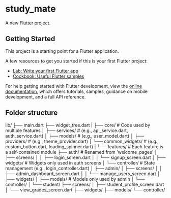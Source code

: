 # study_mate

A new Flutter project.

## Getting Started

This project is a starting point for a Flutter application.

A few resources to get you started if this is your first Flutter project:

-   [Lab: Write your first Flutter app](https://docs.flutter.dev/get-started/codelab)
-   [Cookbook: Useful Flutter samples](https://docs.flutter.dev/cookbook)

For help getting started with Flutter development, view the
[online documentation](https://docs.flutter.dev/), which offers tutorials,
samples, guidance on mobile development, and a full API reference.

## Folder structure

lib/
├── main.dart
├── widget_tree.dart
|
├── core/ # Code used by multiple features
│ ├── services/ # (e.g., api_service.dart, auth_service.dart)
│ ├── models/ # (e.g., user_model.dart)
│ ├── providers/ # (e.g., theme_provider.dart)
│ └── common_widgets/ # (e.g., custom_button.dart, loading_spinner.dart)
|
└── features/ # Each feature is a self-contained module
├── auth/ # Renamed from 'welcome_pages'
│ ├── screens/
│ │ ├── login_screen.dart
│ │ └── signup_screen.dart
│ ├── widgets/ # Widgets only used in auth screens
│ └── controller/ # State management (e.g., login_controller.dart)
│
├── admin/
│ ├── screens/
│ │ ├── admin_dashboard_screen.dart
│ │ └── manage_users_screen.dart
│ ├── widgets/
│ ├── models/ # Models only used by admin
│ └── controller/
│
└── student/
├── screens/
│ ├── student_profile_screen.dart
│ └── view_grades_screen.dart
├── widgets/
├── models/
└── controller/
